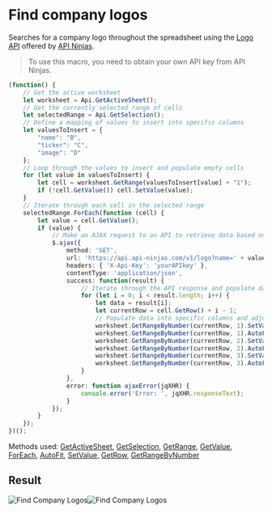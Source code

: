 # Find company logos

Searches for a company logo throughout the spreadsheet using the [Logo API](https://api-ninjas.com/api/logo) offered by [API Ninjas](https://api-ninjas.com).

> To use this macro, you need to obtain your own API key from API Ninjas.

<!-- This code snippet is shown in the screenshot. -->

<!-- eslint-skip -->

```ts
(function() {
    // Get the active worksheet
    let worksheet = Api.GetActiveSheet();
    // Get the currently selected range of cells
    let selectedRange = Api.GetSelection();
    // Define a mapping of values to insert into specific columns
    let valuesToInsert = {
        "name": "B",
        "ticker": "C",
        "image": "D"
    };
    // Loop through the values to insert and populate empty cells
    for (let value in valuesToInsert) {
        let cell = worksheet.GetRange(valuesToInsert[value] + "1");
        if (!cell.GetValue()) cell.SetValue(value);
    } 
    // Iterate through each cell in the selected range
    selectedRange.ForEach(function (cell) {
        let value = cell.GetValue();
        if (value) {
            // Make an AJAX request to an API to retrieve data based on the cell value
            $.ajax({
                method: 'GET',
                url: 'https://api.api-ninjas.com/v1/logo?name=' + value,
                headers: { 'X-Api-Key': 'yourAPIkey' },
                contentType: 'application/json',
                success: function(result) {
                    // Iterate through the API response and populate data into specific columns
                    for (let i = 0; i < result.length; i++) {
                        let data = result[i];
                        let currentRow = cell.GetRow() + i - 1;
                        // Populate data into specific columns and adjust column width
                        worksheet.GetRangeByNumber(currentRow, 1).SetValue(data.name);
                        worksheet.GetRangeByNumber(currentRow, 1).AutoFit(false, true);
                        worksheet.GetRangeByNumber(currentRow, 2).SetValue(data.ticker);
                        worksheet.GetRangeByNumber(currentRow, 2).AutoFit(false, true);
                        worksheet.GetRangeByNumber(currentRow, 3).SetValue(data.image);
                        worksheet.GetRangeByNumber(currentRow, 3).AutoFit(false, true);
                    }
                },
                error: function ajaxError(jqXHR) {
                    console.error('Error: ', jqXHR.responseText);
                }
            });
        }
    });
})();
```

Methods used: [GetActiveSheet](/docs/office-api/usage-api/spreadsheet-api/Api/Methods/GetActiveSheet.md), [GetSelection](/docs/office-api/usage-api/spreadsheet-api/Api/Methods/GetSelection.md), [GetRange](/docs/office-api/usage-api/spreadsheet-api/ApiWorksheet/Methods/GetRange.md), [GetValue](/docs/office-api/usage-api/spreadsheet-api/ApiRange/Methods/GetValue.md), [ForEach](/docs/office-api/usage-api/spreadsheet-api/ApiRange/Methods/ForEach.md), [AutoFit](/docs/office-api/usage-api/spreadsheet-api/ApiRange/Methods/AutoFit.md), [SetValue](/docs/office-api/usage-api/spreadsheet-api/ApiRange/Methods/SetValue.md), [GetRow](/docs/office-api/usage-api/spreadsheet-api/ApiRange/Methods/GetRow.md), [GetRangeByNumber](/docs/office-api/usage-api/spreadsheet-api/ApiWorksheet/Methods/GetRangeByNumber.md)

## Result

<!-- imgpath -->

![Find Company Logos](/assets/images/plugins/find-company-logos.png#gh-light-mode-only)![Find Company Logos](/assets/images/plugins/find-company-logos.dark.png#gh-dark-mode-only)
